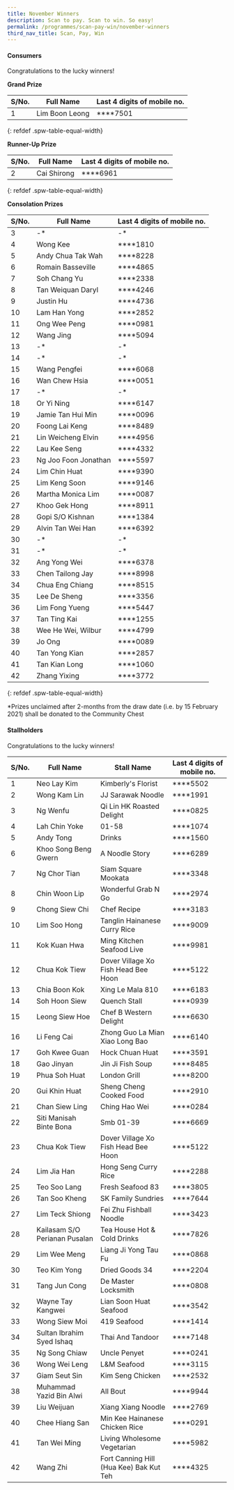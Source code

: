 ```yaml
---
title: November Winners
description: Scan to pay. Scan to win. So easy!
permalink: /programmes/scan-pay-win/november-winners
third_nav_title: Scan, Pay, Win
---
```


#### Consumers
Congratulations to the lucky winners!


**Grand Prize** 


|S/No.| Full Name                     | Last 4 digits of mobile no. |
|-----|-------------------------------|-----------------------------|
| 1   |Lim Boon Leong                 |   \*\*\*\*7501              |
{: refdef .spw-table-equal-width}

**Runner-Up Prize** 

|S/No.| Full Name                     | Last 4 digits of mobile no. |
|-----|-------------------------------|-----------------------------|
| 2   |Cai Shirong                    | \*\*\*\*6961                |
{: refdef .spw-table-equal-width}

**Consolation Prizes** 

|S/No.| Full Name                     | Last 4 digits of mobile no. |
|-----|-------------------------------|-----------------------------|
| 3   |    -*                         |    -*                       |
| 4   |           Wong Kee            |       \*\*\*\*1810          |
| 5   | Andy Chua Tak Wah             |       \*\*\*\*8228          |
| 6   |       Romain Basseville       |       \*\*\*\*4865          |
| 7   |          Soh Chang Yu         |       \*\*\*\*2338          |
| 8   |       Tan Weiquan Daryl       |       \*\*\*\*4246          |
| 9   |           Justin Hu           |       \*\*\*\*4736          |
| 10  |          Lam Han Yong         |       \*\*\*\*2852          |
| 11  |  Ong Wee Peng                 |       \*\*\*\*0981          |
| 12  |           Wang Jing           |       \*\*\*\*5094          |
| 13  |    -*                         |    -*                       |
| 14  |    -*                         |    -*                       |
| 15  |         Wang Pengfei          |       \*\*\*\*6068          |
| 16  |         Wan Chew Hsia         |       \*\*\*\*0051          |
| 17  |    -*                         |    -*                       |
| 18  |          Or Yi Ning           |       \*\*\*\*6147          |
| 19  |       Jamie Tan Hui Min       |       \*\*\*\*0096          |
| 20  |         Foong Lai Keng        |       \*\*\*\*8489          |
| 21  |       Lin Weicheng Elvin      |       \*\*\*\*4956          |
| 22  |          Lau Kee Seng         |       \*\*\*\*4332          |
| 23  |      Ng Joo Foon Jonathan     |       \*\*\*\*5597          |
| 24  |         Lim Chin Huat         |       \*\*\*\*9390          |
| 25  |         Lim Keng Soon         |       \*\*\*\*9146          |
| 26  |      Martha Monica Lim        |       \*\*\*\*0087          |
| 27  |         Khoo Gek Hong         |       \*\*\*\*8911          |
| 28  |        Gopi S/O Kishnan       |       \*\*\*\*1384          |
| 29  |       Alvin Tan Wei Han       |       \*\*\*\*6392          |
| 30  |    -*                         |    -*                       |
| 31  |    -*                         |    -*                       |
| 32  |         Ang Yong Wei          |       \*\*\*\*6378          |
| 33  |        Chen Tailong Jay       |       \*\*\*\*8998          |
| 34  |        Chua Eng Chiang        |       \*\*\*\*8515          |
| 35  |          Lee De Sheng         |       \*\*\*\*3356          |
| 36  | Lim Fong Yueng                |       \*\*\*\*5447          |
| 37  |          Tan Ting Kai         |       \*\*\*\*1255          |
| 38  |       Wee He Wei, Wilbur      |       \*\*\*\*4799          |
| 39  |             Jo Ong            |       \*\*\*\*0089          |
| 40  |         Tan Yong Kian         |       \*\*\*\*2857          |
| 41  |         Tan Kian Long         |       \*\*\*\*1060          |
| 42  |          Zhang Yixing         |       \*\*\*\*3772          |
{: refdef .spw-table-equal-width}

*Prizes unclaimed after 2-months from the draw date (i.e. by 15 February 2021) shall be donated to the Community Chest 

#### Stallholders
Congratulations to the lucky winners!

|S/No.| Full Name                       | Stall Name                            | Last 4 digits of mobile no.     |
|-----|---------------------------------|---------------------------------------|---------------------------------|
| 1   | Neo Lay Kim                     | Kimberly's Florist                    | \*\*\*\*5502                    |
| 2   | Wong Kam Lin                    | JJ Sarawak Noodle                     | \*\*\*\*1991                    |
| 3   | Ng Wenfu                        | Qi Lin HK Roasted Delight             | \*\*\*\*0825                    |
| 4   | Lah Chin Yoke                   | 01-58                                 | \*\*\*\*1074                    |
| 5   | Andy Tong                       | Drinks                                | \*\*\*\*1560                    |
| 6   | Khoo Song Beng Gwern            | A Noodle Story                        | \*\*\*\*6289                    |
| 7   | Ng Chor Tian                    | Siam Square Mookata                   | \*\*\*\*3348                    |
| 8   | Chin Woon Lip                   | Wonderful Grab N Go                   | \*\*\*\*2974                    |
| 9   | Chong Siew Chi                  | Chef Recipe                           | \*\*\*\*3183                    |
| 10  | Lim Soo Hong                    | Tanglin Hainanese Curry Rice          | \*\*\*\*9009                    |
| 11  | Kok Kuan Hwa                    | Ming Kitchen Seafood Live             | \*\*\*\*9981                    |
| 12  | Chua Kok Tiew                   | Dover Village Xo Fish Head Bee Hoon   | \*\*\*\*5122                    |
| 13  | Chia Boon Kok                   | Xing Le Mala 810                      | \*\*\*\*6183                    |
| 14  | Soh Hoon Siew                   | Quench Stall                          | \*\*\*\*0939                    |
| 15  | Leong Siew Hoe                  | Chef B Western Delight                | \*\*\*\*6630                    |
| 16  | Li Feng Cai                     | Zhong Guo La Mian Xiao Long Bao       | \*\*\*\*6140                    |
| 17  | Goh Kwee Guan                   | Hock Chuan Huat                       | \*\*\*\*3591                    |
| 18  | Gao Jinyan                      | Jin Ji Fish Soup                      | \*\*\*\*8485                    |
| 19  | Phua Soh Huat                   | London Grill                          | \*\*\*\*8200                    |
| 20  | Gui Khin Huat                   | Sheng Cheng Cooked Food               | \*\*\*\*2910                    |
| 21  | Chan Siew Ling                  | Ching Hao Wei                         | \*\*\*\*0284                    |
| 22  | Siti Manisah Binte Bona         | Smb 01-39                             | \*\*\*\*6669                    |
| 23  | Chua Kok Tiew                   | Dover Village Xo Fish Head Bee Hoon   | \*\*\*\*5122                    |
| 24  | Lim Jia Han                     | Hong Seng Curry Rice                  | \*\*\*\*2288                    |
| 25  | Teo Soo Lang                    | Fresh Seafood 83                      | \*\*\*\*3805                    |
| 26  | Tan Soo Kheng                   | SK Family Sundries                    | \*\*\*\*7644                    |
| 27  | Lim Teck Shiong                 | Fei Zhu Fishball Noodle               | \*\*\*\*3423                    |
| 28  | Kailasam S/O Perianan Pusalan   | Tea House Hot & Cold Drinks           | \*\*\*\*7826                    |
| 29  | Lim Wee Meng                    | Liang Ji Yong Tau Fu                  | \*\*\*\*0868                    |
| 30  | Teo Kim Yong                    | Dried Goods 34                        | \*\*\*\*2204                    |
| 31  | Tang Jun Cong                   | De Master Locksmith                   | \*\*\*\*0808                    |
| 32  | Wayne Tay Kangwei               | Lian Soon Huat Seafood                | \*\*\*\*3542                    |
| 33  | Wong Siew Moi                   | 419 Seafood                           | \*\*\*\*1414                    |
| 34  | Sultan Ibrahim Syed Ishaq       | Thai And Tandoor                      | \*\*\*\*7148                    |
| 35  | Ng Song Chiaw                   | Uncle Penyet                          | \*\*\*\*0241                    |
| 36  | Wong Wei Leng                   | L&M Seafood                           | \*\*\*\*3115                    |
| 37  | Giam Seut Sin                   | Kim Seng Chicken                      | \*\*\*\*2532                    |
| 38  | Muhammad Yazid Bin Alwi         | All Bout                              | \*\*\*\*9944                    |
| 39  | Liu Weijuan                     | Xiang Xiang Noodle                    | \*\*\*\*2769                    |
| 40  | Chee Hiang San                  | Min Kee Hainanese Chicken Rice        | \*\*\*\*0291                    |
| 41  | Tan Wei Ming                    | Living Wholesome Vegetarian           | \*\*\*\*5982                    |
| 42  | Wang Zhi                        | Fort Canning Hill (Hua Kee) Bak Kut Teh | \*\*\*\*4325                  |
